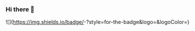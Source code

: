 ### Hi there 👋

<!--
**Arthur-Akhmadullin/Arthur-Akhmadullin** is a ✨ _special_ ✨ repository because its `README.md` (this file) appears on your GitHub profile.

Here are some ideas to get you started:

- 🔭 I’m currently working on ...
- 🌱 I’m currently learning ...
- 👯 I’m looking to collaborate on ...
- 🤔 I’m looking for help with ...
- 💬 Ask me about ...
- 📫 How to reach me: ...
- 😄 Pronouns: ...
- ⚡ Fun fact: ...
-->


![<LinkedIn>](https://img.shields.io/badge/<Badge Text>-<Background Color>?style=for-the-badge&logo=<Icon Name>&logoColor=<Logo Color>)

